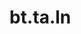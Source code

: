 <div itemscope itemtype="http://developers.google.com/ReferenceObject">
<meta itemprop="name" content="bt.ta.ln" />
<meta itemprop="path" content="Stable" />
</div>

# bt.ta.ln

<!-- Insert buttons and diff -->

<table class="tfo-notebook-buttons tfo-api nocontent" align="left">

</table>





<pre class="devsite-click-to-copy prettyprint lang-py tfo-signature-link">
<code>bt.ta.ln(
    *args, **kwargs
) -> np.array
</code></pre>



<!-- Placeholder for "Used in" -->
